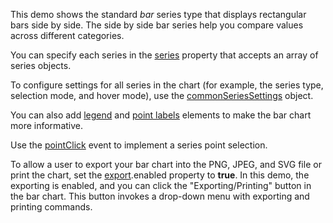 This demo shows the standard _bar_ series type that displays rectangular bars side by side. The side by side bar series help you compare values across different categories.

You can specify each series in the [series](/Documentation/ApiReference/UI_Components/dxChart/Configuration/series) property that accepts an array of series objects.

To configure settings for all series in the chart (for example, the series type, selection mode, and hover mode), use the [commonSeriesSettings](/Documentation/ApiReference/UI_Components/dxChart/Configuration/commonSeriesSettings) object.  

You can also add [legend](Documentation/Guide/UI_Components/Chart/Legend/Overview) and [point labels](/Documentation/Guide/UI_Components/Chart/Point_Labels/Overview/) elements to make the bar chart more informative.

Use the [pointClick](/Documentation/ApiReference/UI_Components/dxChart/Events/#pointClick) event to implement a series point selection. 

To allow a user to export your bar chart into the PNG, JPEG, and SVG file or print the chart, set the [export](Documentation/ApiReference/UI_Components/dxChart/Configuration/export/).enabled property to **true**. In this demo, the exporting is enabled, and you can click the "Exporting/Printing" button in the bar chart. This button invokes a drop-down menu with exporting and printing commands.
